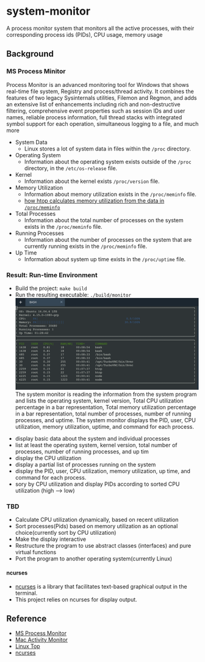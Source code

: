 # system-monitor
A process monitor system that monitors all the active processes, with their corresponding process ids (PIDs), CPU usage, memory usage
## Background
### MS Process Minitor 
Process Monitor is an advanced monitoring tool for Windows that shows real-time file system, Registry and process/thread activity. It combines the features of two legacy Sysinternals utilities, Filemon and Regmon, and adds an extensive list of enhancements including rich and non-destructive filtering, comprehensive event properties such as session IDs and user names, reliable process information, full thread stacks with integrated symbol support for each operation, simultaneous logging to a file, and much more

* System Data
    * Linux stores a lot of system data in files within the `/proc` directory. 
* Operating System
    * Information about the operating system exists outside of the `/proc` directory, in the `/etc/os-release` file.
* Kernel
    * Information about the kernel exists `/proc/version` file.
* Memory Utilization
    * Information about memory utilization exists in the `/proc/meminfo` file.
    * [how htop calculates memory utilization from the data in `/proc/meminfo`](https://stackoverflow.com/questions/41224738/how-to-calculate-system-memory-usage-from-proc-meminfo-like-htop/41251290#41251290)
* Total Processes
    * Information about the total number of processes on the system exists in the `/proc/meminfo` file.
* Running Processes
    * Information about the number of processes on the system that are currently running exists in the `/proc/meminfo` file.
* Up Time
    * Information about system up time exists in the `/proc/uptime` file.

### Result: Run-time Environment 
* Build the project: `make build`
* Run the resulting executable: `./build/monitor`
![System Monitor](result.png)
The system monitor is reading the information from the system program and lists the operating system, kernel version, Total CPU utilization  percentage in a bar representation, Total memory utilization percentage in a bar representation, total number of processes, number of running processes, and uptime. The system monitor displays the PID, user, CPU utilization, memory utilization, uptime, and command for each process.
-  display basic data about the system and individual processes
-  list at least the operating system, kernel version, total number of processes, number of running processes, and up tim
-  display the CPU utilization
-  display a partial list of processes running on the system
-  display the PID, user, CPU utilization, memory utilization, up time, and command for each process.
-  sory by CPU utilization and display PIDs according to sorted CPU utilization (high --> low) 

### TBD
- Calculate CPU utilization dynamically, based on recent utilization
- Sort processes(Pids) based on memory utilization as an optional choice(currently sort by CPU utilization)
- Make the display interactive
- Restructure the program to use abstract classes (interfaces) and pure virtual functions
- Port the program to another operating system(currently Linux) 

#### ncurses
- [ncurses](https://www.gnu.org/software/ncurses/) is a library that facilitates text-based graphical output in the terminal. 
- This project relies on ncurses for display output.

## Reference
- [MS Process Monitor](https://docs.microsoft.com/en-us/sysinternals/downloads/procmon)
- [Mac Activity Monitor](https://support.apple.com/guide/activity-monitor/welcome/mac)
- [Linux Top](https://man7.org/linux/man-pages/man1/top.1.html)
- [ncurses](https://www.gnu.org/software/ncurses/) 


